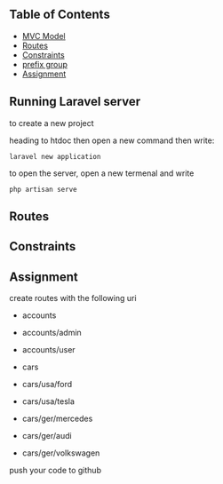## Table of Contents
- [MVC Model](#MVC-Model)
- [Routes](#Orentations)
- [Constraints](#cCnstraints)
- [prefix group](#prefix-group)
- [Assignment](#Assignment)


## Running Laravel server

to create a new project

heading to htdoc then open a new command then write:
```
laravel new application
```

to open the server, open a new termenal and write

```
php artisan serve
```
## Routes

## Constraints


## Assignment
create routes with the following uri

- accounts
- accounts/admin
- accounts/user

- cars
- cars/usa/ford
- cars/usa/tesla
- cars/ger/mercedes
- cars/ger/audi
- cars/ger/volkswagen


push your code to github
